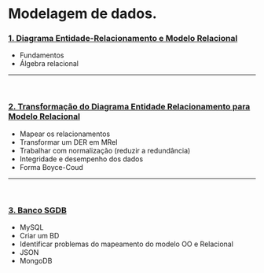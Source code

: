 # Modelagem de dados.

### [1. Diagrama Entidade-Relacionamento e Modelo Relacional](https://github.com/LeonarDev/Autoplay/tree/main/back-end/modelagem_db/1.DER_e_MRel)
- Fundamentos
- Álgebra relacional

<hr>
<br>

### [2. Transformação do Diagrama Entidade Relacionamento para Modelo Relacional](https://github.com/LeonarDev/Autoplay/tree/main/back-end/modelagem_db/2.DER_para_Rel)
- Mapear os relacionamentos
- Transformar um DER em MRel
- Trabalhar com normalização (reduzir a redundância)
- Integridade e desempenho dos dados
- Forma Boyce-Coud

<hr>
<br>

### [3. Banco SGDB](https://github.com/LeonarDev/Autoplay/tree/main/back-end/modelagem_db/3.Banco_SGDB)
- MySQL
- Criar um BD
- Identificar problemas do mapeamento do modelo OO e Relacional
- JSON
- MongoDB
